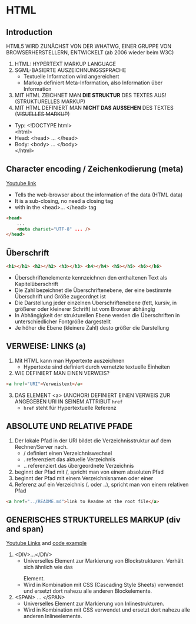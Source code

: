 # HTML

## Introduction
HTML5 WIRD ZUNÄCHST VON DER WHATWG, EINER GRUPPE VON BROWSERHERSTELLERN, ENTWICKELT (ab 2006 wieder beim W3C)

1. HTML: HYPERTEXT MARKUP LANGUAGE
2. SGML-BASIERTE AUSZEICHNUNGSSPRACHE
    - Textuelle Information wird angereichert
    - Markup definiert Meta-Information, also Information über Information
3. MIT HTML ZEICHNET MAN **DIE STRUKTUR** DES TEXTES AUS! (STRUKTURELLES MARKUP)
4. MIT HTML DEFINIERT MAN **NICHT DAS AUSSEHEN** DES TEXTES (~~VISUELLES MARKUP~~)

- Typ: &lt;!DOCTYPE html&gt; <br>
&lt;html&gt;
- Head: &lt;head&gt; ... &lt;/head&gt;
- Body: &lt;body&gt; ... &lt;/body&gt; <br>
&lt;/html&gt;

## Character encoding / Zeichenkodierung (meta)
[Youtube link](https://youtu.be/bi5bfH_gVWE?si=9m-VLAG5TNFyw6uw)

- Tells the web-browser about the information of the data (HTML data)
- It is a sub-closing, no need a closing tag
- with in the &lt;head&gt;... &lt;/head&gt; tag

```html
<head>
    ...
    <meta charset="UTF-8" ... /> 
</head>
```

## Überschrift
```html
<h1></h1> <h2></h2> <h3></h3> <h4></h4> <h5></h5> <h6></h6>
```
- Überschriftenelemente kennzeichnen den enthaltenen Text als Kapitelüberschrift
- Die Zahl bezeichnet die Überschriftenebene, der eine bestimmte Überschrift und Größe
zugeordnet ist
- Die Darstellung jeder einzelnen Überschriftenebene (fett, kursiv, in größerer oder kleinerer Schrift) ist vom Browser abhängig
- In Abhängigkeit der strukturellen Ebene werden die Überschriften in unterschiedlicher Fontgröße dargestellt
- Je höher die Ebene (kleinere Zahl) desto größer die Darstellung

## VERWEISE: LINKS (a)
1. Mit HTML kann man Hypertexte auszeichnen
    - Hypertexte sind definiert durch vernetzte textuelle Einheiten
2. WIE DEFINIERT MAN EINEN VERWEIS?
```html
<a href="URI">Verweistext</a>
```
3. DAS ELEMENT &lt;a&gt; (ANCHOR) DEFINIERT EINEN VERWEIS ZUR
ANGEGEBEN URI IN SEINEM ATTRIBUT `href` 
    - `href` steht für Hypertextuelle Referenz

## ABSOLUTE UND RELATIVE PFADE 
1. Der lokale Pfad in der URI bildet die Verzeichnisstruktur auf dem
Rechner/Server nach.
    - / definiert einen Verzeichniswechsel
    - . referenziert das aktuelle Verzeichnis
    - .. referenziert das übergeordnete Verzeichnis
2. beginnt der Pfad mit /, spricht man von einem absoluten Pfad
3. beginnt der Pfad mit einem Verzeichnisnamen oder einer
4. Referenz auf ein Verzeichnis (. oder ..), spricht man von einem relativen Pfad

```html
<a href="../README.md">link to Readme at the root file</a>
```

## GENERISCHES STRUKTURELLES MARKUP (div and span)
[Youtube Links](https://youtu.be/WbnCll6vvw4?si=uqr7fMXdoU-L9_pg) and [code example](./div_span.html)


1. &lt;DIV&gt;...&lt;/DIV&gt;
    - Universelles Element zur Markierung von Blockstrukturen. Verhält sich ähnlich wie das <p></p>Element.
    - Wird in Kombination mit CSS (Cascading Style Sheets) verwendet und ersetzt dort nahezu alle anderen Blockelemente.
2. &lt;SPAN&gt; ... &lt;/SPAN&gt;
    - Universelles Element zur Markierung von Inlinestrukturen.
    - Wird in Kombination mit CSS verwendet und ersetzt dort nahezu alle anderen Inlineelemente.


